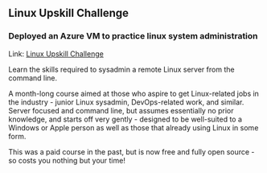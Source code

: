 ## Linux Upskill Challenge 

### Deployed an Azure VM to practice linux system administration

Link: [Linux Upskill Challenge](https://linuxupskillchallenge.org/)

Learn the skills required to sysadmin a remote Linux server from the command line.

A month-long course aimed at those who aspire to get Linux-related jobs in the industry - junior Linux sysadmin, DevOps-related work, and similar. Server focused and command line, but assumes essentially no prior knowledge, and starts off very gently - designed to be well-suited to a Windows or Apple person as well as those that already using Linux in some form.

This was a paid course in the past, but is now free and fully open source - so costs you nothing but your time!

